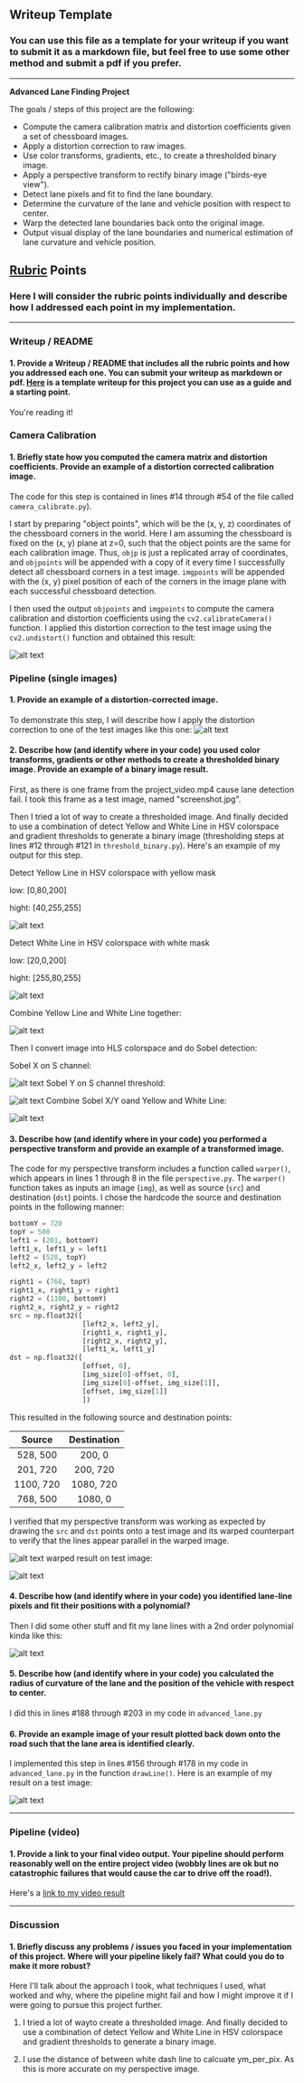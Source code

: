 ## Writeup Template

### You can use this file as a template for your writeup if you want to submit it as a markdown file, but feel free to use some other method and submit a pdf if you prefer.

---

**Advanced Lane Finding Project**

The goals / steps of this project are the following:

* Compute the camera calibration matrix and distortion coefficients given a set of chessboard images.
* Apply a distortion correction to raw images.
* Use color transforms, gradients, etc., to create a thresholded binary image.
* Apply a perspective transform to rectify binary image ("birds-eye view").
* Detect lane pixels and fit to find the lane boundary.
* Determine the curvature of the lane and vehicle position with respect to center.
* Warp the detected lane boundaries back onto the original image.
* Output visual display of the lane boundaries and numerical estimation of lane curvature and vehicle position.

[//]: # (Image References)

[image1]: ./output_images/undistort.png "Undistorted"
[image2]: ./output_images/testImagedistort.png "Road Transformed"
[image3]: ./output_images/YellowLine.png "Binary Example"
[image4]: ./output_images/WhiteLine.png "Binary Example"
[image5]: ./output_images/YellowWhiteLine.png "Binary Example"
[image6]: ./output_images/SobelXThres.png "Binary Example"
[image7]: ./output_images/SobelYThres.png "Binary Example"
[image8]: ./output_images/FilteredTestImages.png "Binary Example"
[image9]: ./output_images/source_line_drawed.png "Warp Example"
[image10]: ./output_images/Perspective_transformed.png "Warp Example"
[image11]: ./output_images/polynomial_line.png "Fit Visual"
[image12]: ./output_images/LaneOnTestImages.png "Output"
[video1]: ./video_output/project_video.mp4 "Video"

## [Rubric](https://review.udacity.com/#!/rubrics/571/view) Points

### Here I will consider the rubric points individually and describe how I addressed each point in my implementation.  

---

### Writeup / README

#### 1. Provide a Writeup / README that includes all the rubric points and how you addressed each one.  You can submit your writeup as markdown or pdf.  [Here](https://github.com/udacity/CarND-Advanced-Lane-Lines/blob/master/writeup_template.md) is a template writeup for this project you can use as a guide and a starting point.  

You're reading it!

### Camera Calibration

#### 1. Briefly state how you computed the camera matrix and distortion coefficients. Provide an example of a distortion corrected calibration image.

The code for this step is contained in lines #14 through #54 of the file called `camera_calibrate.py`).  

I start by preparing "object points", which will be the (x, y, z) coordinates of the chessboard corners in the world. Here I am assuming the chessboard is fixed on the (x, y) plane at z=0, such that the object points are the same for each calibration image.  Thus, `objp` is just a replicated array of coordinates, and `objpoints` will be appended with a copy of it every time I successfully detect all chessboard corners in a test image.  `imgpoints` will be appended with the (x, y) pixel position of each of the corners in the image plane with each successful chessboard detection.  

I then used the output `objpoints` and `imgpoints` to compute the camera calibration and distortion coefficients using the `cv2.calibrateCamera()` function.  I applied this distortion correction to the test image using the `cv2.undistort()` function and obtained this result: 

![alt text][image1]

### Pipeline (single images)

#### 1. Provide an example of a distortion-corrected image.

To demonstrate this step, I will describe how I apply the distortion correction to one of the test images like this one:
![alt text][image2]

#### 2. Describe how (and identify where in your code) you used color transforms, gradients or other methods to create a thresholded binary image.  Provide an example of a binary image result.

First, as there is one frame from the project_video.mp4 cause lane detection fail. I took this frame as a test image, named "screenshot.jpg".

Then I tried a lot of way to create a thresholded image. And finally decided to use a combination of detect Yellow and White Line in HSV colorspace and gradient thresholds to generate a binary image (thresholding steps at lines #12 through #121 in `threshold_binary.py`).  Here's an example of my output for this step. 

Detect Yellow Line in HSV colorspace with yellow mask

low: [0,80,200]

hight: [40,255,255]

![alt text][image3]

Detect White Line in HSV colorspace with white mask

low: [20,0,200]

hight: [255,80,255]


![alt text][image4]

Combine Yellow Line and White Line together:

![alt text][image5]

Then I convert image into HLS colorspace and do Sobel detection:

Sobel X on S channel:

![alt text][image6]
Sobel Y on S channel threshold:

![alt text][image7]
Combine Sobel X/Y oand Yellow and White Line:

![alt text][image8]

#### 3. Describe how (and identify where in your code) you performed a perspective transform and provide an example of a transformed image.

The code for my perspective transform includes a function called `warper()`, which appears in lines 1 through 8 in the file `perspective.py`. The `warper()` function takes as inputs an image (`img`), as well as source (`src`) and destination (`dst`) points.  I chose the hardcode the source and destination points in the following manner:

```python
bottomY = 720
topY = 500
left1 = (201, bottomY)
left1_x, left1_y = left1
left2 = (528, topY)
left2_x, left2_y = left2

right1 = (768, topY)
right1_x, right1_y = right1
right2 = (1100, bottomY)
right2_x, right2_y = right2
src = np.float32([
                  [left2_x, left2_y],
                  [right1_x, right1_y],
                  [right2_x, right2_y],
                  [left1_x, left1_y]
dst = np.float32([
                  [offset, 0],
                  [img_size[0]-offset, 0],
                  [img_size[0]-offset, img_size[1]],
                  [offset, img_size[1]]
                  ])
```

This resulted in the following source and destination points:

| Source        | Destination   | 
|:-------------:|:-------------:| 
| 528, 500      | 200, 0        | 
| 201, 720      | 200, 720      |
| 1100, 720     | 1080, 720      |
| 768, 500      | 1080, 0        |

I verified that my perspective transform was working as expected by drawing the `src` and `dst` points onto a test image and its warped counterpart to verify that the lines appear parallel in the warped image.

![alt text][image9]
warped result on test image:

![alt text][image10]

#### 4. Describe how (and identify where in your code) you identified lane-line pixels and fit their positions with a polynomial?

Then I did some other stuff and fit my lane lines with a 2nd order polynomial kinda like this:

![alt text][image11]

#### 5. Describe how (and identify where in your code) you calculated the radius of curvature of the lane and the position of the vehicle with respect to center.

I did this in lines #188 through #203 in my code in `advanced_lane.py`

#### 6. Provide an example image of your result plotted back down onto the road such that the lane area is identified clearly.

I implemented this step in lines #156 through #178 in my code in `advanced_lane.py` in the function `drawLine()`.  Here is an example of my result on a test image:

![alt text][image12]

---

### Pipeline (video)

#### 1. Provide a link to your final video output.  Your pipeline should perform reasonably well on the entire project video (wobbly lines are ok but no catastrophic failures that would cause the car to drive off the road!).

Here's a [link to my video result](./video_output/project_video.mp4)

---

### Discussion

#### 1. Briefly discuss any problems / issues you faced in your implementation of this project.  Where will your pipeline likely fail?  What could you do to make it more robust?

Here I'll talk about the approach I took, what techniques I used, what worked and why, where the pipeline might fail and how I might improve it if I were going to pursue this project further. 

1. I tried a lot of wayto create a thresholded image. And finally decided to use a combination of detect Yellow and White Line in HSV colorspace and gradient thresholds to generate a binary image.

2. I use the distance of between white dash line to calcuate ym_per_pix. As this is more accurate on my perspective image.

